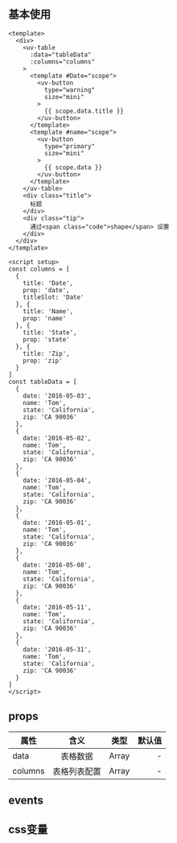 <script setup>
import useCompStore from '../store/copname.js'
import { onMounted } from 'vue'
const compStore =useCompStore()

onMounted(()=>{
  compStore.updateName('table')
})

</script>

## 基本使用


```vue
<template>
  <div>
    <uv-table
      :data="tableData"
      :columns="columns"
    >
      <template #Date="scope">
        <uv-button
          type="warning"
          size="mini"
        >
          {{ scope.data.title }}
        </uv-button>
      </template>
      <template #name="scope">
        <uv-button
          type="primary"
          size="mini"
        >
          {{ scope.data }}
        </uv-button>
      </template>
    </uv-table>
    <div class="title">
      标题
    </div>
    <div class="tip">
      通过<span class="code">shape</span> 设置
    </div>
  </div>
</template>

<script setup>
const columns = [
  {
    title: 'Date',
    prop: 'date',
    titleSlot: 'Date'
  }, {
    title: 'Name',
    prop: 'name'
  }, {
    title: 'State',
    prop: 'state'
  }, {
    title: 'Zip',
    prop: 'zip'
  }
]
const tableData = [
  {
    date: '2016-05-03',
    name: 'Tom',
    state: 'California',
    zip: 'CA 90036'
  },
  {
    date: '2016-05-02',
    name: 'Tom',
    state: 'California',
    zip: 'CA 90036'
  },
  {
    date: '2016-05-04',
    name: 'Tom',
    state: 'California',
    zip: 'CA 90036'
  },
  {
    date: '2016-05-01',
    name: 'Tom',
    state: 'California',
    zip: 'CA 90036'
  },
  {
    date: '2016-05-08',
    name: 'Tom',
    state: 'California',
    zip: 'CA 90036'
  },
  {
    date: '2016-05-11',
    name: 'Tom',
    state: 'California',
    zip: 'CA 90036'
  },
  {
    date: '2016-05-31',
    name: 'Tom',
    state: 'California',
    zip: 'CA 90036'
  }
]
</script>
```


 ## props

| 属性    |     含义     | 类型  | 默认值 |
| ------- | :----------: | :---: | -----: |
| data    |   表格数据   | Array |      - |
| columns | 表格列表配置 | Array |      - |

## events


## css变量

```css

```